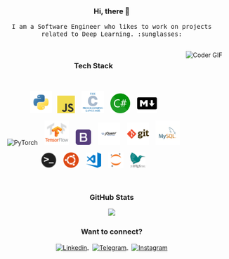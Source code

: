 <h3 align="center">Hi, there 👋</h3>

<p align="center">
  <samp>
    I am a Software Engineer who likes to work on projects related to Deep Learning. :sunglasses:<br />
  </samp>
</p>
<br />

<img align="right" src="https://media.giphy.com/media/836HiJc7pgzy8iNXCn/giphy.gif" alt="Coder GIF" height="250">
<div align="left">
  <h3 align="center">Tech Stack</h3>
  <br />
  <p align="center">
    <img alt="Python" width="50px" src="https://raw.githubusercontent.com/github/explore/80688e429a7d4ef2fca1e82350fe8e3517d3494d/topics/python/python.png" />&nbsp;&nbsp;
    <img alt="Javascript" width="40px" src="https://raw.githubusercontent.com/github/explore/80688e429a7d4ef2fca1e82350fe8e3517d3494d/topics/javascript/javascript.png" />&nbsp;&nbsp;&nbsp;
    <img alt="C" width="50px" src="https://raw.githubusercontent.com/github/explore/80688e429a7d4ef2fca1e82350fe8e3517d3494d/topics/c/c.png" />&nbsp;&nbsp;&nbsp;
    <img alt="C#" width="45px" src="https://raw.githubusercontent.com/github/explore/80688e429a7d4ef2fca1e82350fe8e3517d3494d/topics/csharp/csharp.png" />&nbsp;&nbsp;&nbsp;
    <img alt="Git" width="45px" src="https://raw.githubusercontent.com/github/explore/80688e429a7d4ef2fca1e82350fe8e3517d3494d/topics/markdown/markdown.png" />
  </p>
  <p align="center">
    <img alt="PyTorch" width="150px" src="https://www.edureka.co/blog/wp-content/uploads/2018/10/Pytorch_logo.png" />&nbsp;&nbsp;&nbsp;
    <img alt="Tensorflow" width="55px" src="https://raw.githubusercontent.com/github/explore/80688e429a7d4ef2fca1e82350fe8e3517d3494d/topics/tensorflow/tensorflow.png" />&nbsp;&nbsp;&nbsp;
    <img alt="Bootstrap" width="35px" src="https://raw.githubusercontent.com/github/explore/80688e429a7d4ef2fca1e82350fe8e3517d3494d/topics/bootstrap/bootstrap.png" />&nbsp;&nbsp;&nbsp;
    <img alt="jQuery" width="50px" src="https://raw.githubusercontent.com/github/explore/80688e429a7d4ef2fca1e82350fe8e3517d3494d/topics/jquery/jquery.png" />&nbsp;&nbsp;&nbsp;
    <img alt="Git" width="50px" src="https://raw.githubusercontent.com/github/explore/80688e429a7d4ef2fca1e82350fe8e3517d3494d/topics/git/git.png" />&nbsp;&nbsp;&nbsp;
    <img alt="MySQL" width="55px" src="https://raw.githubusercontent.com/github/explore/80688e429a7d4ef2fca1e82350fe8e3517d3494d/topics/mysql/mysql.png" />
  </p>
  <p align="center">
    <img alt="Terminal" width="35px" src="https://raw.githubusercontent.com/github/explore/80688e429a7d4ef2fca1e82350fe8e3517d3494d/topics/terminal/terminal.png" />&nbsp;&nbsp;&nbsp;
    <img alt="Ubuntu" width="35px" src="https://raw.githubusercontent.com/github/explore/80688e429a7d4ef2fca1e82350fe8e3517d3494d/topics/ubuntu/ubuntu.png" />&nbsp;&nbsp;&nbsp;
    <img alt="Visual Studio Code" width="35px" src="https://raw.githubusercontent.com/github/explore/80688e429a7d4ef2fca1e82350fe8e3517d3494d/topics/visual-studio-code/visual-studio-code.png" />&nbsp;&nbsp;&nbsp;
    <img alt="Jupyter Notebook" width="35px" src="https://raw.githubusercontent.com/github/explore/80688e429a7d4ef2fca1e82350fe8e3517d3494d/topics/jupyter-notebook/jupyter-notebook.png" />&nbsp;&nbsp;&nbsp;
    <img alt="LaTeX" width="35px" src="https://raw.githubusercontent.com/github/explore/80688e429a7d4ef2fca1e82350fe8e3517d3494d/topics/latex/latex.png" />
  </p>
</div>

<br />

<h3 align="center">GitHub Stats</h3>
<p align="center">
  <img height="170" src="https://github-readme-stats.vercel.app/api?username=rvk007&show_icons=true&count_private=true&hide_border=true&hide_title=true&theme=tokyonight" />
</p>

<h3 align="center">Want to connect?</h3>
<p align="center">
  <a href="https://www.linkedin.com/in/rvk007/">
    <img align="center" alt="Linkedin" width="20px" src="https://cdn.jsdelivr.net/npm/simple-icons@v3/icons/linkedin.svg" />
  </a>&nbsp;
  <a href="https://t.me/Rakhee">
    <img align="center" alt="Telegram" width="20px" src="https://cdn.jsdelivr.net/npm/simple-icons@v3/icons/telegram.svg" />
  </a>&nbsp;
  <a href="https://www.instagram.com/rakhee_1.0/">
    <img align="center" alt="Instagram" width="20px" src="https://cdn.jsdelivr.net/npm/simple-icons@v3/icons/instagram.svg" />
  </a>
</p>
<!--
**rvk007/rvk007** is a ✨ _special_ ✨ repository because its `README.md` (this file) appears on your GitHub profile.

Here are some ideas to get you started:

- 🔭 I’m currently working on ...
- 🌱 I’m currently learning ...
- 👯 I’m looking to collaborate on ...
- 🤔 I’m looking for help with ...
- 💬 Ask me about ...
- 📫 How to reach me: ...
- 😄 Pronouns: ...
- ⚡ Fun fact: ...
-->
